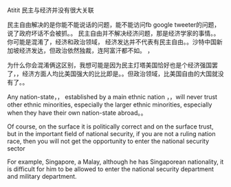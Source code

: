 Atitit 民主与经济并没有很大关联

民主自由解决的是你能不能说话的问题，能不能访问fb google tweeter的问题， 说了政府坏话不会被抓。。
民主自由并不解决经济问题，那是经济学家的事情。。你可能是混淆了，经济和政治领域， 经济发达并不代表有民主自由。。沙特中国新加坡经济发达，但政治依然独裁，连阿富汗都不如。 ，

为什么你会混淆俩这区别，我想可能是因为民主灯塔美国恰好也是个经济强国罢了，，经济方面人均比美国强大的比比即是。。但政治领域，比美国自由的大国就没有了。。

Any nation-state，， established by a  main ethnic  nation ，，will never trust other ethnic minorities, especially the larger ethnic minorities, especially when they have their own nation-state abroad。。


Of course, on the surface it is politically correct and on the surface trust, but in the important field of national security, if you are not a ruling nation race, then you will not get the opportunity to enter the national security sector

 
For example, Singapore, a Malay, although he has Singaporean nationality, it is difficult for him to be allowed to enter the national security department and military department.
 
